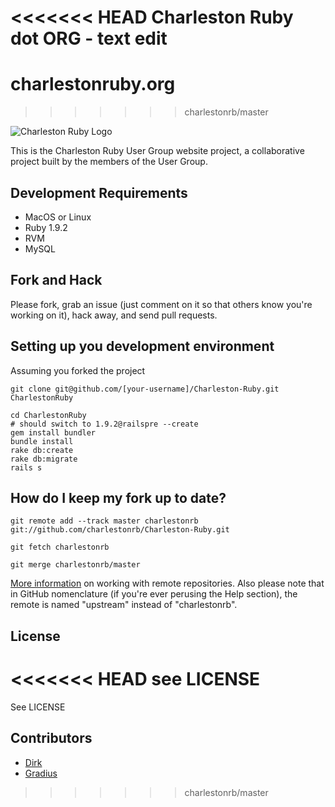 <<<<<<< HEAD
Charleston Ruby dot ORG - text edit
=======
# charlestonruby.org
>>>>>>> charlestonrb/master

![Charleston Ruby Logo](http://www.charlestonruby.org/images/charleston-ruby.gif)

This is the Charleston Ruby User Group website project, a collaborative project built by the members of the User Group.

## Development Requirements

* MacOS or Linux
* Ruby 1.9.2
* RVM
* MySQL

## Fork and Hack

Please fork, grab an issue (just comment on it so that others know you're working on it), hack away, and send pull requests.

## Setting up you development environment

Assuming you forked the project

```
git clone git@github.com/[your-username]/Charleston-Ruby.git CharlestonRuby

cd CharlestonRuby
# should switch to 1.9.2@railspre --create
gem install bundler
bundle install
rake db:create
rake db:migrate
rails s
```

## How do I keep my fork up to date?

```
git remote add --track master charlestonrb git://github.com/charlestonrb/Charleston-Ruby.git

git fetch charlestonrb

git merge charlestonrb/master
```

[More information](http://bradlyfeeley.com/2008/09/03/update-a-github-fork-from-the-original-repo/) on working with remote repositories. Also please note that in GitHub nomenclature (if you're ever perusing the Help section), the remote is named "upstream" instead of "charlestonrb".

## License

<<<<<<< HEAD
see LICENSE
=======
See LICENSE

## Contributors

* [Dirk](https://github.com/dirk)
* [Gradius](https://github.com/gradus)
>>>>>>> charlestonrb/master
